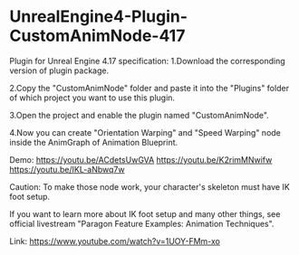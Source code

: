 # UnrealEngine4-Plugin-CustomAnimNode-417
Plugin for Unreal Engine 4.17
specification:
1.Download the corresponding version of plugin package.

2.Copy the "CustomAnimNode" folder and paste it into the "Plugins" folder of which project you want to use this plugin.

3.Open the project and enable the plugin named "CustomAnimNode".

4.Now you can create "Orientation Warping" and "Speed Warping" node inside the AnimGraph of Animation Blueprint.

Demo:
https://youtu.be/ACdetsUwGVA
https://youtu.be/K2rimMNwifw
https://youtu.be/IKL-aNbwq7w

Caution:
To make those node work, your character's skeleton must have IK foot setup.

If you want to learn more about IK foot setup and many other things, see official livestream "Paragon Feature Examples: Animation Techniques".

Link:
https://www.youtube.com/watch?v=1UOY-FMm-xo

